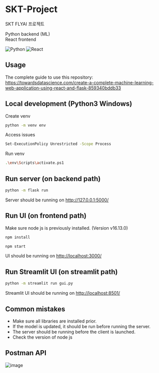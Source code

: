 # SKT-Project

SKT FLYAI 프로젝트

Python backend (ML)  
React frontend

![Python](https://img.shields.io/badge/python-3670A0?style=for-the-badge&logo=python&logoColor=ffdd54)
![React](https://img.shields.io/badge/react-%2320232a.svg?style=for-the-badge&logo=react&logoColor=%2361DAFB)

## Usage

The complete guide to use this repository: <https://towardsdatascience.com/create-a-complete-machine-learning-web-application-using-react-and-flask-859340bddb33>

## Local development (Python3 Windows)

Create venv

```sh
python -m venv env
```

Access issues

```sh
Set-ExecutionPolicy Unrestricted -Scope Process
```

Run venv

```sh
.\env\Scripts\activate.ps1
```

## Run server (on backend path)

```sh
python -m flask run
```

Server should be running on <http://127.0.0.1:5000/>

## Run UI (on frontend path)

Make sure node js is previously installed. (Version v16.13.0)

```sh
npm install
```

```sh
npm start
```

UI should be running on <http://localhost:3000/>

## Run Streamlit UI (on streamlit path)

```sh
python -m streamlit run gui.py
```

Streamlit UI should be running on <http://localhost:8501/>

## Common mistakes

- Make sure all libraries are installed prior.
- If the model is updated, it should be run before running the server.
- The server should be running before the client is launched.
- Check the version of node js

## Postman API  
![image](https://user-images.githubusercontent.com/104475739/214767265-a973e981-841b-497b-8a4d-a9429f521fa4.png)  

